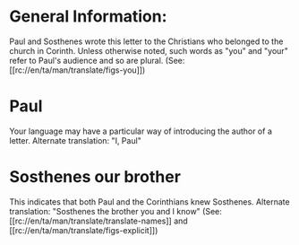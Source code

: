 # General Information:

Paul and Sosthenes wrote this letter to the Christians who belonged to the church in Corinth.
Unless otherwise noted, such words as "you" and "your" refer to Paul's audience and so are plural. (See: [[rc://en/ta/man/translate/figs-you]])

# Paul

Your language may have a particular way of introducing the author of a letter. Alternate translation: "I, Paul"

# Sosthenes our brother

This indicates that both Paul and the Corinthians knew Sosthenes. Alternate translation: "Sosthenes the brother you and I know" (See: [[rc://en/ta/man/translate/translate-names]] and [[rc://en/ta/man/translate/figs-explicit]])

